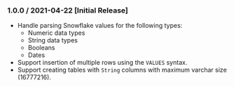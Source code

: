 ### 1.0.0 / 2021-04-22 [Initial Release]

* Handle parsing Snowflake values for the following types:
    * Numeric data types
    * String data types
    * Booleans
    * Dates
* Support insertion of multiple rows using the `VALUES` syntax.
* Support creating tables with `String` columns with maximum varchar size (16777216).
